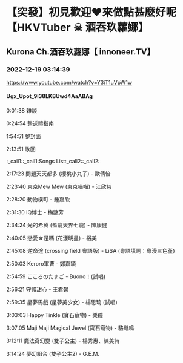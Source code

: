 # 【突發】初見歡迎❤來做點甚麼好呢【HKVTuber ☠ 酒吞玖蘿娜】

## Kurona Ch.酒吞玖蘿娜【 innoneer.TV】

### 2022-12-19 03:14:39

https://www.youtube.com/watch?v=Y3iT1uVpW1w

#### Ugx_Upot_9l38LKBUwd4AaABAg

0:01:38 雜談

0:24:54 整送禮指南

1:54:51 整封面

2:13:51 歌回

:_call1::_call1:Songs List:_call2::_call2:

2:17:23 問題天天都多 (櫻桃小丸子) - 歐倩怡

2:23:40 東京Mew Mew (東京喵喵) - 江欣慈

2:28:20 動物橫町 - 鍾嘉欣

2:31:30 IQ博士 - 梅艷芳

2:34:24 光的希冀 (藍龍天界七龍) - 陳康健

2:40:05 戀愛☆是嗎 (花漾明星) - 裕美

2:45:08 逆命途 (crossing field 粵語版) - LiSA (粵語填詞：粵漫三色堇)

2:50:03 Keroro軍曹 - 鄭嘉穎

2:54:59 こころのたまご - Buono！(試唱)

2:56:21 守護甜心 - 王君馨

2:59:35 星夢馬戲 (星夢美少女) - 楊思琦 (試唱)

3:03:03 Happy Tinkle (寶石寵物) - 樂瞳

3:07:05 Maji Maji Magical Jewel (寶石寵物) - 駱胤鳴

3:12:11 魔法奇幻變 (雙子公主) - 楊秀惠、陳美詩

3:14:24 夢幻組合 (雙子公主2) - G.E.M.

